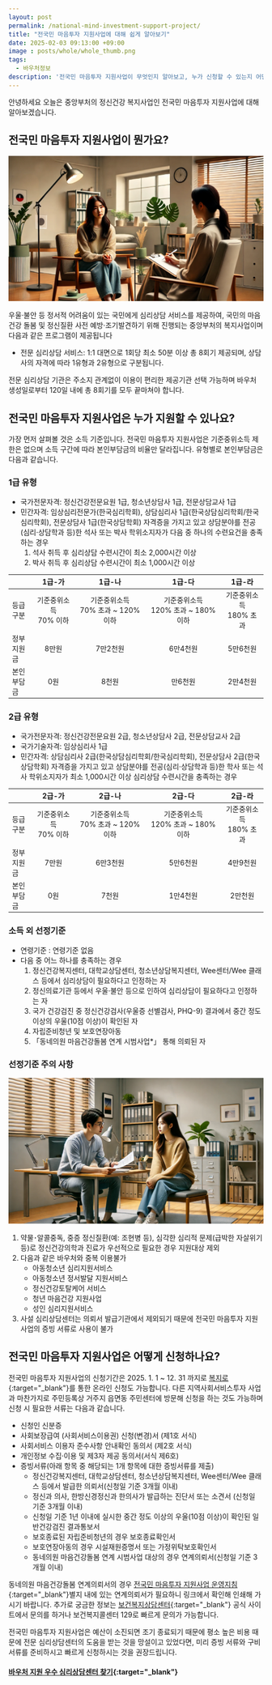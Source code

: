 ```yaml
---
layout: post
permalink: /national-mind-investment-support-project/
title: "전국민 마음투자 지원사업에 대해 쉽게 알아보기"
date: 2025-02-03 09:13:00 +09:00
image : posts/whole/whole_thumb.png
tags:
  - 바우처정보
description: '전국민 마음투자 지원사업이 무엇인지 알아보고, 누가 신청할 수 있는지 어떤 혜택이 있는지 살펴보겠습니다.'
---
```


안녕하세요 오늘은 중앙부처의 정신건강 복지사업인 전국민 마음투자 지원사업에 대해 알아보겠습니다.<br>

## 전국민 마음투자 지원사업이 뭔가요?

![심리상담센터에서 전문적인 상담을 받고 있는 여자](/images/posts/whole/woman_receiving_counseing_at_a_psychological_counseling_center.webp)

우울·불안 등 정서적 어려움이 있는 국민에게 심리상담 서비스를 제공하여, 국민의 마음건강 돌봄 및 정신질환 사전 예방·조기발견하기 위해 진행되는 중앙부처의 복지사업이며 다음과 같은 프로그램이 제공됩니다

- 전문 심리상담 서비스: 1:1 대면으로 1회당 최소 50분 이상 총 8회기 제공되며, 상담사의 자격에 따라 1유형과 2유형으로 구분됩니다.

전문 심리상담 기관은 주소지 관계없이 이용이 편리한 제공기관 선택 가능하며 바우처 생성일로부터 120일 내에 총 8회기를 모두 끝마쳐야 합니다.

## 전국민 마음투자 지원사업은 누가 지원할 수 있나요?

가장 먼저 살펴볼 것은 소득 기준입니다. 전국민 마음투자 지원사업은 기준중위소득 제한은 없으며 소득 구간에 따라 본인부담금의 비율만 달라집니다. 유형별로 본인부담금은 다음과 같습니다.

### 1급 유형

- 국가전문자격: 정신건강전문요원 1급, 청소년상담사 1급, 전문상담교사 1급
- 민간자격: 임상심리전문가(한국심리학회), 상담심리사 1급(한국상담심리학회/한국심리학회), 전문상담사 1급(한국상담학회) 자격증을 가지고 있고 상담분야를 전공(심리·상담학과 등)한 석사 또는 박사 학위소지자가 다음 중 하나의 수련요건을 충족하는 경우
  1. 석사 취득 후 심리상담 수련시간이 최소 2,000시간 이상
  2. 박사 취득 후 심리상담 수련시간이 최소 1,000시간 이상

|              | 1급-가                | 1급-나                          | 1급-다                           | 1급-라                 |
|:------------ |:-------------------:|:-----------------------------:|:------------------------------:|:--------------------:|
| 등급 <br />구분  | 기준중위소득<br /> 70% 이하 | 기준중위소득<br /> 70% 초과 ~ 120% 이하 | 기준중위소득<br /> 120% 초과 ~ 180% 이하 | 기준중위소득<br /> 180% 초과 |
| 정부 <br />지원금 | 8만원                 | 7만2천원                         | 6만4천원                          | 5만6천원                |
| 본인 <br />부담금 | 0원                  | 8천원                           | 만6천원                           | 2만4천원                |

### 2급 유형

- 국가전문자격: 정신건강전문요원 2급, 청소년상담사 2급, 전문상담교사 2급
- 국가기술자격: 임상심리사 1급
- 민간자격: 상담심리사 2급(한국상담심리학회/한국심리학회), 전문상담사 2급(한국상담학회) 자격증을 가지고 있고 상담분야를 전공(심리·상담학과 등)한 학사 또는 석사 학위소지자가 최소 1,000시간 이상 심리상담 수련시간을 충족하는 경우

|              | 2급-가                | 2급-나                          | 2급-다                           | 2급-라                 |
|:------------ |:-------------------:|:-----------------------------:|:------------------------------:|:--------------------:|
| 등급 <br />구분  | 기준중위소득<br /> 70% 이하 | 기준중위소득<br /> 70% 초과 ~ 120% 이하 | 기준중위소득<br /> 120% 초과 ~ 180% 이하 | 기준중위소득<br /> 180% 초과 |
| 정부 <br />지원금 | 7만원                 | 6만3천원                         | 5만6천원                          | 4만9천원                |
| 본인 <br />부담금 | 0원                  | 7천원                           | 1만4천원                          | 2만천원                 |

### 소득 외 선정기준

- 연령기준 : 연령기준 없음
- 다음 중 어느 하나를 충족하는 경우
  1. 정신건강복지센터, 대학교상담센터, 청소년상담복지센터, Wee센터/Wee 클래스 등에서 심리상담이 필요하다고 인정하는 자
  2. 정신의료기관 등에서 우울·불안 등으로 인하여 심리상담이 필요하다고 인정하는 자
  3. 국가 건강검진 중 정신건강검사(우울증 선별검사, PHQ-9) 결과에서 중간 정도 이상의 우울(10점 이상)이 확인된 자
  4. 자립준비청년 및 보호연장아동
  5. 「동네의원 마음건강돌봄 연계 시범사업*」 통해 의뢰된 자

### 선정기준 주의 사항

![전문가로부터 주의 사항을 듣고 있는 여자](/images/posts/whole/woman_listening_to_precautions_from_expert.webp)

1. 약물･알콜중독, 중증 정신질환(예: 조현병 등), 심각한 심리적 문제(급박한 자살위기 등)로 정신건강의학과 진료가 우선적으로 필요한 경우 지원대상 제외
2. 다음과 같은 바우처와 중복 이용불가
   - 아동청소년 심리지원서비스
   - 아동청소년 정서발달 지원서비스
   - 정신건강토탈케어 서비스
   - 청년 마음건강 지원사업
   - 성인 심리지원서비스
3. 사설 심리상담센터는 의뢰서 발급기관에서 제외되기 때문에 전국민 마음투자 지원사업의 증빙 서류로 사용이 불가

## 전국민 마음투자 지원사업은 어떻게 신청하나요?

전국민 마음투자 지원사업의 신청기간은 2025. 1. 1 ~ 12. 31 까지로 [복지로](https://www.bokjiro.go.kr/ssis-tbu/twataa/wlfareInfo/moveTWAT52011M.do?wlfareInfoId=WLF00005567){:target="_blank"}를 통한 온라인 신청도 가능합니다. 다른 지역사회서비스투자 사업과 마찬가지로 주민등록상 거주지 읍면동 주민센터에 방문해 신청을 하는 것도 가능하며 신청 시 필요한 서류는 다음과 같습니다.

- 신청인 신분증
- 사회보장급여 (사회서비스이용권) 신청(변경)서 (제1호 서식)
- 사회서비스 이용자 준수사항 안내확인 동의서 (제2호 서식)
- 개인정보 수집·이용 및 제3자 제공 동의서(서식 제6호)
- 증빙서류(아래 항목 중 해당되는 1개 항목에 대한 증빙서류를 제출)
  - 정신건강복지센터, 대학교상담센터, 청소년상담복지센터, Wee센터/Wee 클래스 등에서 발급한 의뢰서(신청일 기준 3개월 이내)
  - 정신과 의사, 한방신경정신과 한의사가 발급하는 진단서 또는 소견서 (신청일 기준 3개월 이내)
  - 신청일 기준 1년 이내에 실시한 중간 정도 이상의 우울(10점 이상)이 확인된 일반건강검진 결과통보서
  - 보호종료된 자립준비청년의 경우 보호종료확인서
  - 보호연장아동의 경우 시설재원증명서 또는 가정위탁보호확인서
  - 동네의원 마음건강돌봄 연계 시범사업 대상의 경우 연계의뢰서(신청일 기준 3개월 이내)

동네의원 마음건강돌봄 연계의뢰서의 경우 [전국민 마음투자 지원사업 운영지침](http://www.socialservice.or.kr/upload/etc/2024_MT01.pdf){:target="_blank"}별지 내에 있는 연계의뢰서가 필요하니 링크에서 확인해 인쇄해 가시기 바랍니다. 추가로 궁금한 정보는 [보건복지상담센터](https://www.129.go.kr/){:target="_blank"} 공식 사이트에서 문의를 하거나 보건복지콜센터 129로 빠르게 문의가 가능합니다.

전국민 마음투자 지원사업은 예산이 소진되면 조기 종료되기 때문에 평소 높은 비용 때문에 전문 심리상담센터의 도움을 받는 것을 망설이고 있었다면, 미리 증빙 서류와 구비 서류를 준비하시고 빠르게 신청하시는 것을 권장드립니다.

#### [바우처 지원 우수 심리상담센터 찾기](https://bluecheese.kr?utm_source=blog&utm_medium=social&utm_campaign=bluecheese_blog&utm_content=national_mind_project){:target="_blank"}

